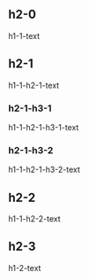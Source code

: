 ## h2-0
h1-1-text
## h2-1
h1-1-h2-1-text
### h2-1-h3-1
h1-1-h2-1-h3-1-text
### h2-1-h3-2
h1-1-h2-1-h3-2-text
## h2-2
h1-1-h2-2-text

## h2-3
h1-2-text
